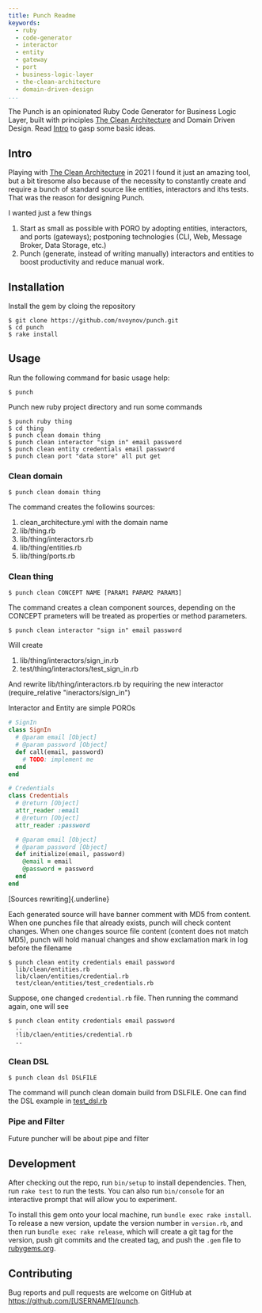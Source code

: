 ```yaml
---
title: Punch Readme
keywords:
  - ruby
  - code-generator
  - interactor
  - entity
  - gateway
  - port
  - business-logic-layer
  - the-clean-architecture
  - domain-driven-design
...
```


The Punch is an opinionated Ruby Code Generator for Business Logic Layer, built with principles [The Clean Architecture](https://blog.cleancoder.com/uncle-bob/2012/08/13/the-clean-architecture.html) and Domain Driven Design. Read [Intro](INTRO.md) to gasp some basic ideas.

## Intro

Playing with [The Clean Architecture](https://blog.cleancoder.com/uncle-bob/2012/08/13/the-clean-architecture.html) in 2021 I found it just an amazing tool, but a bit tiresome also because of the necessity to constantly create and require a bunch of standard source like entities, interactors and iths tests. That was the reason for designing Punch.

I wanted just a few things

1. Start as small as possible with PORO by adopting entities, interactors, and ports (gateways); postponing technologies (CLI, Web, Message Broker, Data Storage, etc.)
2. Punch (generate, instead of writing manually) interactors and entities to boost productivity and reduce manual work.

## Installation

Install the gem by cloing the repository

    $ git clone https://github.com/nvoynov/punch.git
    $ cd punch
    $ rake install

## Usage

Run the following command for basic usage help:

    $ punch

Punch new ruby project directory and run some commands

    $ punch ruby thing
    $ cd thing
    $ punch clean domain thing
    $ punch clean interactor "sign in" email password
    $ punch clean entity credentials email password
    $ punch clean port "data store" all put get

### Clean domain

    $ punch clean domain thing

The command creates the followins sources:

1. clean_architecture.yml with the domain name
2. lib/thing.rb
3. lib/thing/interactors.rb
3. lib/thing/entities.rb
3. lib/thing/ports.rb

### Clean thing

    $ punch clean CONCEPT NAME [PARAM1 PARAM2 PARAM3]

The command creates a clean component sources, depending on the CONCEPT prameters will be treated as properties or method parameters.

    $ punch clean interactor "sign in" email password

Will create

1. lib/thing/interactors/sign_in.rb
2. test/thing/interactors/test_sign_in.rb

And rewrite lib/thing/interactors.rb by requiring the new interactor (require_relative "ineractors/sign_in")

Interactor and Entity are simple POROs

```ruby
# SignIn
class SignIn
  # @param email [Object]
  # @param password [Object]
  def call(email, password)
    # TODO: implement me
  end
end

# Credentials
class Credentials
  # @return [Object]
  attr_reader :email
  # @return [Object]
  attr_reader :password

  # @param email [Object]
  # @param password [Object]
  def initialize(email, password)
    @email = email
    @password = password
  end
end
```


[Sources rewriting]{.underline}

Each generated source will have banner comment with MD5 from content. When one punches file that already exists, punch will check content changes. When one changes source file content (content does not match MD5), punch will hold manual changes and show exclamation mark in log before the filename

    $ punch clean entity credentials email password
      lib/clean/entities.rb
      lib/claen/entities/credential.rb
      test/clean/entities/test_credentials.rb

Suppose, one changed `credential.rb` file. Then running the command again, one will see

    $ punch clean entity credentials email password
      ..
      !lib/claen/entities/credential.rb
      ..

### Clean DSL

    $ punch clean dsl DSLFILE

The command will punch clean domain build from DSLFILE. One can find the DSL example in [test_dsl.rb](TODO)

### Pipe and Filter

Future puncher will be about pipe and filter

## Development

After checking out the repo, run `bin/setup` to install dependencies. Then, run `rake test` to run the tests. You can also run `bin/console` for an interactive prompt that will allow you to experiment.

To install this gem onto your local machine, run `bundle exec rake install`. To release a new version, update the version number in `version.rb`, and then run `bundle exec rake release`, which will create a git tag for the version, push git commits and the created tag, and push the `.gem` file to [rubygems.org](https://rubygems.org).

## Contributing

Bug reports and pull requests are welcome on GitHub at https://github.com/[USERNAME]/punch.
